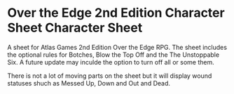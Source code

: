 # Over the Edge 2nd Edition Character Sheet Character Sheet

A sheet for Atlas Games 2nd Edition Over the Edge RPG. The sheet includes the optional rules for Botches, Blow the Top Off and the The Unstoppable Six.
A future update may inculde the option to turn off all or some them.

There is not a lot of moving parts on the sheet but it  will display wound statuses shuch as Messed Up, Down and Out and Dead. 
 